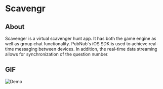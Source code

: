 # Scavengr

## About
Scavenger is a virtual scavenger hunt app. It has both the game engine as well as group chat functionality. PubNub's iOS SDK is used to achieve real-time messaging between devices.  In addition, the real-time data streaming allows for synchronization of the question number.

## GIF
<img src='https://i.imgur.com/qArILCL.gif' title='Demo' width='' alt='Demo' />
